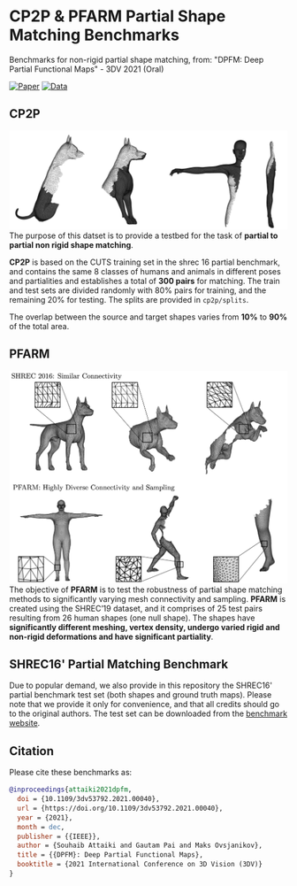 # CP2P & PFARM Partial Shape Matching Benchmarks
Benchmarks for non-rigid partial shape matching, from: "DPFM: Deep Partial Functional Maps" - 3DV 2021 (Oral)

[![Paper](https://img.shields.io/badge/Paper-arXiv-brightgreen)](https://arxiv.org/abs/2110.09994) [![Data](https://img.shields.io/badge/Code-Github-blueviolet)](https://github.com/pvnieo/DPFM)

## CP2P
![cp2p](cp2p/cp2p.png)
The purpose of this datset is to provide a testbed for the task of **partial to partial non rigid shape matching**.

**CP2P** is based on the CUTS training set in the shrec 16 partial benchmark, and contains the same 8 classes of humans and animals in different poses and partialities and establishes a total of **300 pairs** for matching. The train and test sets are divided randomly with 80% pairs for training, and the remaining 20% for testing. The splits are provided in `cp2p/splits`.

The overlap between the source and target shapes varies from **10%** to **90%** of the total area.
## PFARM
![pfarm](pfarm/pfarm.png)
The objective of **PFARM** is to test the robustness of partial shape matching methods to significantly varying mesh connectivity and sampling. **PFARM** is created using the SHREC’19 dataset, and it comprises of 25 test pairs resulting from 26 human shapes (one null shape). The shapes have **significantly different meshing, vertex density, undergo varied rigid and non-rigid deformations and have significant partiality**.

## SHREC16' Partial Matching Benchmark
Due to popular demand, we also provide in this repository the SHREC16' partial benchmark test set (both shapes and ground truth maps). Please note that we provide it only for convenience, and that all credits should go to the original authors. The test set can be downloaded from the [benchmark website](https://www.dais.unive.it/~shrec2016/).


## Citation
Please cite these benchmarks as:
```bibtex
@inproceedings{attaiki2021dpfm,
  doi = {10.1109/3dv53792.2021.00040},
  url = {https://doi.org/10.1109/3dv53792.2021.00040},
  year = {2021},
  month = dec,
  publisher = {{IEEE}},
  author = {Souhaib Attaiki and Gautam Pai and Maks Ovsjanikov},
  title = {{DPFM}: Deep Partial Functional Maps},
  booktitle = {2021 International Conference on 3D Vision (3DV)}
}
```